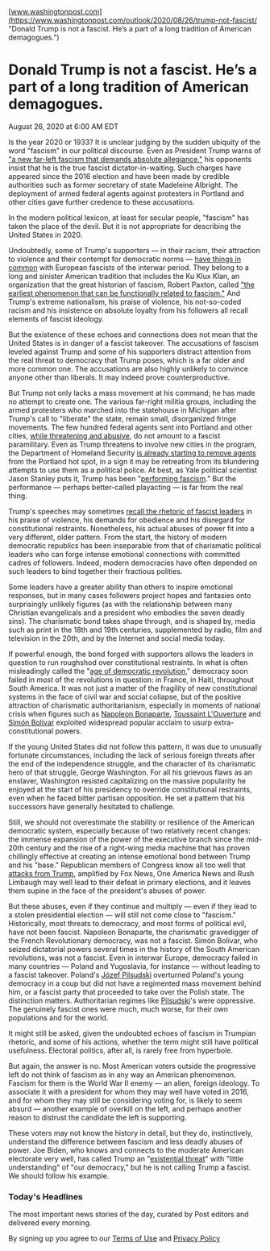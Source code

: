 [www.washingtonpost.com](https://www.washingtonpost.com/outlook/2020/08/26/trump-not-fascist/ "Donald Trump is not a fascist. He’s a part of a long tradition of American demagogues.")

# Donald Trump is not a fascist. He’s a part of a long tradition of American demagogues.

August 26, 2020 at 6:00 AM EDT

Is the year 2020 or 1933? It is unclear judging by the sudden ubiquity of the word "fascism" in our political discourse. Even as President Trump warns of ["a new far-left fascism that demands absolute allegiance,"][1] his opponents insist that he is the true fascist dictator-in-waiting. Such charges have appeared since the 2016 election and have been made by credible authorities such as former secretary of state Madeleine Albright. The deployment of armed federal agents against protesters in Portland and other cities gave further credence to these accusations.

In the modern political lexicon, at least for secular people, "fascism" has taken the place of the devil. But it is not appropriate for describing the United States in 2020.

Undoubtedly, some of Trump's supporters — in their racism, their attraction to violence and their contempt for democratic norms — [have things in common][2] with European fascists of the interwar period. They belong to a long and sinister American tradition that includes the Ku Klux Klan, an organization that the great historian of fascism, Robert Paxton, called ["the earliest phenomenon that can be functionally related to fascism."][3] And Trump's extreme nationalism, his praise of violence, his not-so-coded racism and his insistence on absolute loyalty from his followers all recall elements of fascist ideology.

But the existence of these echoes and connections does not mean that the United States is in danger of a fascist takeover. The accusations of fascism leveled against Trump and some of his supporters distract attention from the real threat to democracy that Trump poses, which is a far older and more common one. The accusations are also highly unlikely to convince anyone other than liberals. It may indeed prove counterproductive.

But Trump not only lacks a mass movement at his command; he has made no attempt to create one. The various far-right militia groups, including the armed protesters who marched into the statehouse in Michigan after Trump's call to "liberate" the state, remain small, disorganized fringe movements. The few hundred federal agents sent into Portland and other cities, [while threatening and abusive][4], do not amount to a fascist paramilitary. Even as Trump threatens to involve new cities in the program, the Department of Homeland Security [is already starting to remove agents][5] from the Portland hot spot, in a sign it may be retreating from its blundering attempts to use them as a political police. At best, as Yale political scientist Jason Stanley puts it, Trump has been "[performing fascism][6]." But the performance — perhaps better-called playacting — is far from the real thing.

Trump's speeches may sometimes [recall the rhetoric of fascist leaders][7] in his praise of violence, his demands for obedience and his disregard for constitutional restraints. Nonetheless, his actual abuses of power fit into a very different, older pattern. From the start, the history of modern democratic republics has been inseparable from that of charismatic political leaders who can forge intense emotional connections with committed cadres of followers. Indeed, modern democracies have often depended on such leaders to bind together their fractious polities.

Some leaders have a greater ability than others to inspire emotional responses, but in many cases followers project hopes and fantasies onto surprisingly unlikely figures (as with the relationship between many Christian evangelicals and a president who embodies the seven deadly sins). The charismatic bond takes shape through, and is shaped by, media such as print in the 18th and 19th centuries, supplemented by radio, film and television in the 20th, and by the Internet and social media today.

If powerful enough, the bond forged with supporters allows the leaders in question to run roughshod over constitutional restraints. In what is often misleadingly called the "[age of democratic revolution][8]," democracy soon failed in _most_ of the revolutions in question: in France, in Haiti, throughout South America. It was not just a matter of the fragility of new constitutional systems in the face of civil war and social collapse, but of the positive attraction of charismatic authoritarianism, especially in moments of national crisis when figures such as [Napoleon Bonaparte][9], [Toussaint L'Ouverture][10] and [Simón Bolívar][11] exploited widespread popular acclaim to usurp extra-constitutional powers.

If the young United States did not follow this pattern, it was due to unusually fortunate circumstances, including the lack of serious foreign threats after the end of the independence struggle, and the character of its charismatic hero of that struggle, George Washington. For all his grievous flaws as an enslaver, Washington resisted capitalizing on the massive popularity he enjoyed at the start of his presidency to override constitutional restraints, even when he faced bitter partisan opposition. He set a pattern that his successors have generally hesitated to challenge.

Still, we should not overestimate the stability or resilience of the American democratic system, especially because of two relatively recent changes: the immense expansion of the power of the executive branch since the mid-20th century and the rise of a right-wing media machine that has proven chillingly effective at creating an intense emotional bond between Trump and his "base." Republican members of Congress know all too well that [attacks from Trump][12], amplified by Fox News, One America News and Rush Limbaugh may well lead to their defeat in primary elections, and it leaves them supine in the face of the president's abuses of power.

But these abuses, even if they continue and multiply — even if they lead to a stolen presidential election — will still not come close to "fascism." Historically, most threats to democracy, and most forms of political evil, have not been fascist. Napoleon Bonaparte, the charismatic gravedigger of the French Revolutionary democracy, was not a fascist. Simón Bolívar, who seized dictatorial powers several times in the history of the South American revolutions, was not a fascist. Even in interwar Europe, democracy failed in many countries — Poland and Yugoslavia, for instance — without leading to a fascist takeover. Poland's [Józef Pilsudski][13] overturned Poland's young democracy in a coup but did not have a regimented mass movement behind him, or a fascist party that proceeded to take over the Polish state. The distinction matters. Authoritarian regimes like [Pilsudski][13]'s were oppressive. The genuinely fascist ones were much, much worse, for their own populations and for the world.

It might still be asked, given the undoubted echoes of fascism in Trumpian rhetoric, and some of his actions, whether the term might still have political usefulness. Electoral politics, after all, is rarely free from hyperbole.

But again, the answer is no. Most American voters outside the progressive left do not think of fascism as in any way an American phenomenon. Fascism for them is the World War II enemy — an alien, foreign ideology. To associate it with a president for whom they may well have voted in 2016, and for whom they may still be considering voting for, is likely to seem absurd — another example of overkill on the left, and perhaps another reason to distrust the candidate the left is supporting.

These voters may not know the history in detail, but they do, instinctively, understand the difference between fascism and less deadly abuses of power. Joe Biden, who knows and connects to the moderate American electorate very well, has called Trump an "[existential threat][14]" with "little understanding" of "our democracy," but he is not calling Trump a fascist. We should follow his example.

### Today's Headlines

The most important news stories of the day, curated by Post editors and delivered every morning.

By signing up you agree to our [Terms of Use][15] and [Privacy Policy][16]

[1]: https://thehill.com/homenews/administration/505840-trump-accuses-those-tearing-down-statues-of-wanting-to-overthrow-the
[2]: https://www.penguinrandomhouse.com/books/586030/how-fascism-works-by-jason-stanley/
[3]: https://books.google.com/books?id=JU3th4LnKvsC&q=ku+klux#v=snippet&q=ku%20klux&f=false
[4]: https://www.theguardian.com/us-news/2020/jul/22/portland-federal-agents-protesters
[5]: https://www.washingtonpost.com/politics/calm-returns-to-portland-as-federal-agents-withdraw/2020/07/31/3606b35a-d364-11ea-9038-af089b63ac21_story.html?itid=lk_inline_manual_11
[6]: https://www.nytimes.com/2020/07/30/opinion/fascism-us.html
[7]: https://nymag.com/intelligencer/2019/06/trump-and-the-rhetoric-of-fascism.html
[8]: https://press.princeton.edu/books/paperback/9780691161280/the-age-of-the-democratic-revolution
[9]: https://global.oup.com/academic/product/napoleon-a-concise-biography-9780190262716?cc=us&lang=en&
[10]: https://us.macmillan.com/books/9780374112660
[11]: https://books.google.com/books/about/Sim%C3%B3n_Bol%C3%ADvar_Simon_Bolivar.html?id=zHWkaLOfoVQC
[12]: https://www.realclearpolitics.com/video/2020/07/15/tuberville_victory_a_referendum_on_trump_he_is_going_to_win_state_overwhelmingly.html
[13]: https://en.wikipedia.org/wiki/J%C3%B3zef_Pi%C5%82sudski
[14]: https://www.cbsnews.com/news/biden-trump-existential-threat-to-us/
[15]: https://www.washingtonpost.com/terms-of-service/2011/11/18/gIQAldiYiN_story.html
[16]: https://www.washingtonpost.com/privacy-policy/2011/11/18/gIQASIiaiN_story.html

